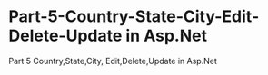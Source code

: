 # Part-5-Country-State-City-Edit-Delete-Update in Asp.Net
Part 5 Country,State,City, Edit,Delete,Update in Asp.Net
